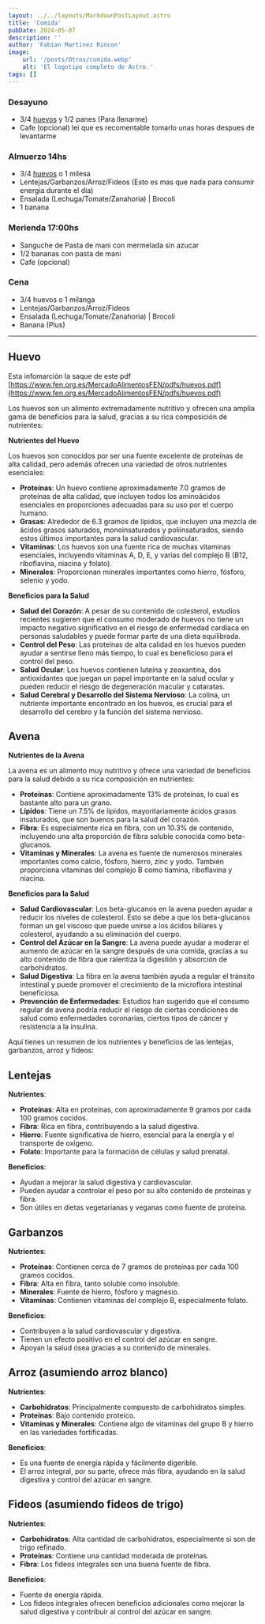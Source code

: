 ```yaml
---
layout: ../../layouts/MarkdownPostLayout.astro
title: 'Comida'
pubDate: 2024-05-07
description: ''
author: 'Fabian Martinez Rincon'
image:
    url: '/posts/Otros/comida.webp'
    alt: 'El logotipo completo de Astro.'
tags: []
---
```


### Desayuno

- 3/4 [huevos](#huevo) y 1/2 panes (Para llenarme)
- Cafe (opcional) lei que es recomentable tomarlo unas horas despues de levantarme


### Almuerzo 14hs

- 3/4 [huevos](#huevo) o 1 milesa
- Lentejas/Garbanzos/Arroz/Fideos (Esto es mas que nada para consumir energia durante el dia)
- Ensalada (Lechuga/Tomate/Zanahoria) | Brocoli
- 1 banana

### Merienda 17:00hs

- Sanguche de Pasta de mani con mermelada sin azucar
- 1/2 bananas con pasta de mani
- Cafe (opcional)

### Cena

- 3/4 huevos o 1 milanga
- Lentejas/Garbanzos/Arroz/Fideos
- Ensalada (Lechuga/Tomate/Zanahoria) | Brocoli
- Banana (Plus)

---

## Huevo

Esta infomarción la saque de este pdf [https://www.fen.org.es/MercadoAlimentosFEN/pdfs/huevos.pdf](https://www.fen.org.es/MercadoAlimentosFEN/pdfs/huevos.pdf)

Los huevos son un alimento extremadamente nutritivo y ofrecen una amplia gama de beneficios para la salud, gracias a su rica composición de nutrientes:

**Nutrientes del Huevo**

Los huevos son conocidos por ser una fuente excelente de proteínas de alta calidad, pero además ofrecen una variedad de otros nutrientes esenciales:

- **Proteínas**: Un huevo contiene aproximadamente 7.0 gramos de proteínas de alta calidad, que incluyen todos los aminoácidos esenciales en proporciones adecuadas para su uso por el cuerpo humano.
- **Grasas**: Alrededor de 6.3 gramos de lípidos, que incluyen una mezcla de ácidos grasos saturados, monoinsaturados y poliinsaturados, siendo estos últimos importantes para la salud cardiovascular.
- **Vitaminas**: Los huevos son una fuente rica de muchas vitaminas esenciales, incluyendo vitaminas A, D, E, y varias del complejo B (B12, riboflavina, niacina y folato).
- **Minerales**: Proporcionan minerales importantes como hierro, fósforo, selenio y yodo.

**Beneficios para la Salud**
- **Salud del Corazón**: A pesar de su contenido de colesterol, estudios recientes sugieren que el consumo moderado de huevos no tiene un impacto negativo significativo en el riesgo de enfermedad cardíaca en personas saludables y puede formar parte de una dieta equilibrada.
- **Control del Peso**: Las proteínas de alta calidad en los huevos pueden ayudar a sentirse lleno más tiempo, lo cual es beneficioso para el control del peso.
- **Salud Ocular**: Los huevos contienen luteína y zeaxantina, dos antioxidantes que juegan un papel importante en la salud ocular y pueden reducir el riesgo de degeneración macular y cataratas.
- **Salud Cerebral y Desarrollo del Sistema Nervioso**: La colina, un nutriente importante encontrado en los huevos, es crucial para el desarrollo del cerebro y la función del sistema nervioso.

## Avena

**Nutrientes de la Avena**

La avena es un alimento muy nutritivo y ofrece una variedad de beneficios para la salud debido a su rica composición en nutrientes:

- **Proteínas**: Contiene aproximadamente 13% de proteínas, lo cual es bastante alto para un grano.
- **Lípidos**: Tiene un 7.5% de lípidos, mayoritariamente ácidos grasos insaturados, que son buenos para la salud del corazón.
- **Fibra**: Es especialmente rica en fibra, con un 10.3% de contenido, incluyendo una alta proporción de fibra soluble conocida como beta-glucanos.
- **Vitaminas y Minerales**: La avena es fuente de numerosos minerales importantes como calcio, fósforo, hierro, zinc y yodo. También proporciona vitaminas del complejo B como tiamina, riboflavina y niacina.

**Beneficios para la Salud**

- **Salud Cardiovascular**: Los beta-glucanos en la avena pueden ayudar a reducir los niveles de colesterol. Esto se debe a que los beta-glucanos forman un gel viscoso que puede unirse a los ácidos biliares y colesterol, ayudando a su eliminación del cuerpo.
- **Control del Azúcar en la Sangre**: La avena puede ayudar a moderar el aumento de azúcar en la sangre después de una comida, gracias a su alto contenido de fibra que ralentiza la digestión y absorción de carbohidratos.
- **Salud Digestiva**: La fibra en la avena también ayuda a regular el tránsito intestinal y puede promover el crecimiento de la microflora intestinal beneficiosa.
- **Prevención de Enfermedades**: Estudios han sugerido que el consumo regular de avena podría reducir el riesgo de ciertas condiciones de salud como enfermedades coronarias, ciertos tipos de cáncer y resistencia a la insulina.

Aquí tienes un resumen de los nutrientes y beneficios de las lentejas, garbanzos, arroz y fideos:

## Lentejas
**Nutrientes**:
- **Proteínas**: Alta en proteínas, con aproximadamente 9 gramos por cada 100 gramos cocidos.
- **Fibra**: Rica en fibra, contribuyendo a la salud digestiva.
- **Hierro**: Fuente significativa de hierro, esencial para la energía y el transporte de oxígeno.
- **Folato**: Importante para la formación de células y salud prenatal.

**Beneficios**:
- Ayudan a mejorar la salud digestiva y cardiovascular.
- Pueden ayudar a controlar el peso por su alto contenido de proteínas y fibra.
- Son útiles en dietas vegetarianas y veganas como fuente de proteína.

## Garbanzos
**Nutrientes**:
- **Proteínas**: Contienen cerca de 7 gramos de proteínas por cada 100 gramos cocidos.
- **Fibra**: Alta en fibra, tanto soluble como insoluble.
- **Minerales**: Fuente de hierro, fósforo y magnesio.
- **Vitaminas**: Contienen vitaminas del complejo B, especialmente folato.

**Beneficios**:
- Contribuyen a la salud cardiovascular y digestiva.
- Tienen un efecto positivo en el control del azúcar en sangre.
- Apoyan la salud ósea gracias a su contenido de minerales.

## Arroz (asumiendo arroz blanco)
**Nutrientes**:
- **Carbohidratos**: Principalmente compuesto de carbohidratos simples.
- **Proteínas**: Bajo contenido proteico.
- **Vitaminas y Minerales**: Contiene algo de vitaminas del grupo B y hierro en las variedades fortificadas.

**Beneficios**:
- Es una fuente de energía rápida y fácilmente digerible.
- El arroz integral, por su parte, ofrece más fibra, ayudando en la salud digestiva y control del azúcar en sangre.

## Fideos (asumiendo fideos de trigo)
**Nutrientes**:
- **Carbohidratos**: Alta cantidad de carbohidratos, especialmente si son de trigo refinado.
- **Proteínas**: Contiene una cantidad moderada de proteínas.
- **Fibra**: Los fideos integrales son una buena fuente de fibra.

**Beneficios**:
- Fuente de energía rápida.
- Los fideos integrales ofrecen beneficios adicionales como mejorar la salud digestiva y contribuir al control del azúcar en sangre.

